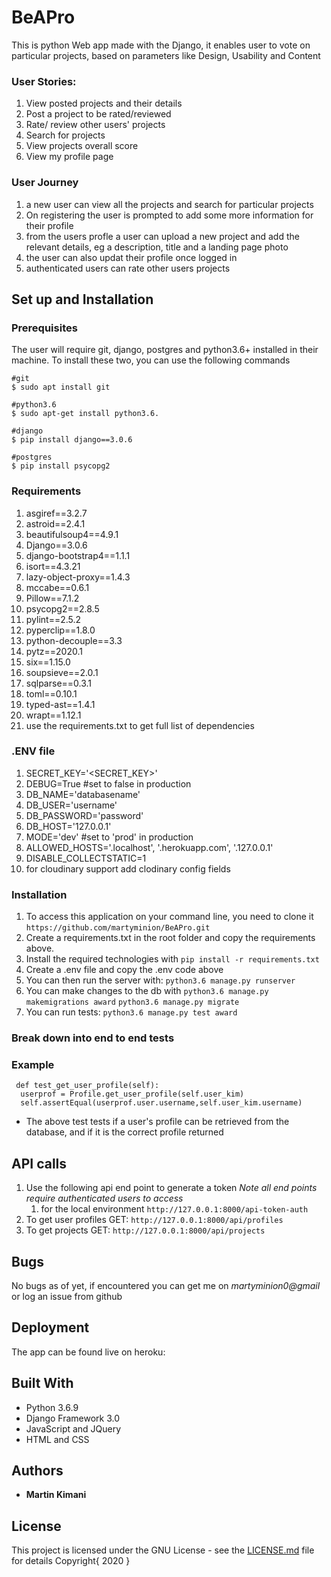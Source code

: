 # BeAPro

This is python Web app made with the Django, it enables user to vote on particular projects, based on parameters like Design, Usability and Content

### User Stories:
1. View posted projects and their details
1. Post a project to be rated/reviewed
1. Rate/ review other users' projects
1. Search for projects 
1. View projects overall score
1. View my profile page

### User Journey
1. a new user can view all the projects and search for particular projects
1. On registering the user is prompted to add some more information for their profile
1. from the users profle a user can upload a new project and add the relevant details, eg a description, title and a landing page photo
1. the user can also updat their profile once logged in
1. authenticated users can rate other users projects 


## Set up and Installation
### Prerequisites
The user will require git, django, postgres and python3.6+ installed in their machine.
To install these two, you can use the following commands
```
#git
$ sudo apt install git

#python3.6
$ sudo apt-get install python3.6.

#django
$ pip install django==3.0.6

#postgres
$ pip install psycopg2 
```
### Requirements
1. asgiref==3.2.7
1. astroid==2.4.1
1. beautifulsoup4==4.9.1
1. Django==3.0.6
1. django-bootstrap4==1.1.1
1. isort==4.3.21
1. lazy-object-proxy==1.4.3
1. mccabe==0.6.1
1. Pillow==7.1.2
1. psycopg2==2.8.5
1. pylint==2.5.2
1. pyperclip==1.8.0
1. python-decouple==3.3
1. pytz==2020.1
1. six==1.15.0
1. soupsieve==2.0.1
1. sqlparse==0.3.1
1. toml==0.10.1
1. typed-ast==1.4.1
1. wrapt==1.12.1
 1. use the requirements.txt to get full list of dependencies
### .ENV file
1. SECRET_KEY='<SECRET_KEY>'
1. DEBUG=True #set to false in production
1. DB_NAME='databasename'
1. DB_USER='username'
1. DB_PASSWORD='password'
1. DB_HOST='127.0.0.1'
1. MODE='dev' #set to 'prod' in production
1. ALLOWED_HOSTS='.localhost', '.herokuapp.com', '.127.0.0.1'
1. DISABLE_COLLECTSTATIC=1
1. for cloudinary support add clodinary config fields

### Installation
1. To access this application on your command line, you need to clone it 
`https://github.com/martyminion/BeAPro.git`
1. Create a requirements.txt in the root folder and copy the requirements above.
1. Install the required technologies with
`pip install -r requirements.txt`
1. Create a .env file and copy the .env code above
1. You can then run the server with:
`python3.6 manage.py runserver`
1. You can make changes to the db with
`python3.6 manage.py makemigrations award`
`python3.6 manage.py migrate`
4. You can run tests:
`python3.6 manage.py test award`


### Break down into end to end tests
### Example
  ```
   def test_get_user_profile(self):
    userprof = Profile.get_user_profile(self.user_kim)
    self.assertEqual(userprof.user.username,self.user_kim.username)

  ```
* The above test tests if a user's profile can be retrieved from the database, and if it is the correct profile returned

## API calls
1. Use the following api end point to generate a token
    *Note all end points require authenticated users to access*
    1. for the local environment
        `http://127.0.0.1:8000/api-token-auth`
1. To get user profiles 
    GET: `http://127.0.0.1:8000/api/profiles`
1. To get projects
    GET: `http://127.0.0.1:8000/api/projects`
    
## Bugs
  No  bugs as of yet, if encountered you can get me on *martyminion0@gmail* or log an issue from github


## Deployment

The app can be found live on heroku: 
## Built With

* Python 3.6.9 
* Django Framework 3.0
* JavaScript and JQuery
* HTML and CSS

## Authors

* **Martin Kimani** 

## License

This project is licensed under the GNU License - see the [LICENSE.md](LICENSE.md) file for details
Copyright{ 2020 }
